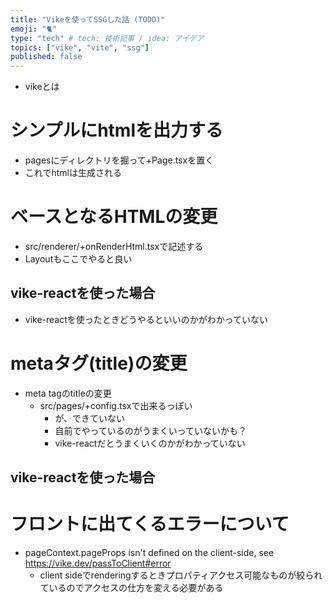 ```yaml
---
title: "Vikeを使ってSSGした話 (TODO)"
emoji: "🐈"
type: "tech" # tech: 技術記事 / idea: アイデア
topics: ["vike", "vite", "ssg"]
published: false
---
```


- vikeとは

# シンプルにhtmlを出力する

- pagesにディレクトリを掘って+Page.tsxを置く
- これでhtmlは生成される

# ベースとなるHTMLの変更

- src/renderer/+onRenderHtml.tsxで記述する
- Layoutもここでやると良い

## vike-reactを使った場合

- vike-reactを使ったときどうやるといいのかがわかっていない

# metaタグ(title)の変更

- meta tagのtitleの変更
  - src/pages/+config.tsxで出来るっぽい
    - が、できていない
    - 自前でやっているのがうまくいっていないかも？
    - vike-reactだとうまくいくのかがわかっていない

## vike-reactを使った場合

# フロントに出てくるエラーについて

- pageContext.pageProps isn't defined on the client-side, see https://vike.dev/passToClient#error
    - client sideでrenderingするときプロパティアクセス可能なものが絞られているのでアクセスの仕方を変える必要がある

